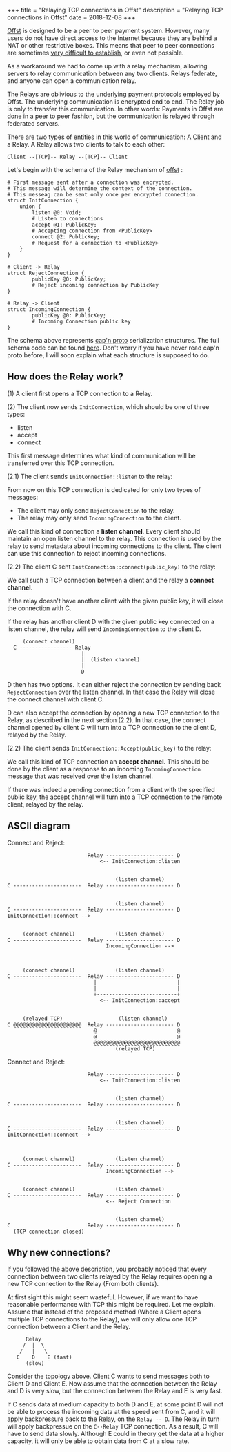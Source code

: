 +++
title = "Relaying TCP connections in Offst"
description = "Relaying TCP connections in Offst"
date = 2018-12-08
+++

[Offst](https://github.com/freedomlayer/offst) is designed to be a peer to peer
payment system. However, many users do not have direct access to the Internet
because they are behind a NAT or other restrictive boxes.  This means that peer
to peer connections are sometimes [very difficult to
establish](https://en.wikipedia.org/wiki/NAT_traversal), or even not possible.

As a workaround we had to come up with a relay mechanism, allowing servers to
relay communication between any two clients. Relays federate, and anyone can
open a communication relay. 

The Relays are oblivious to the underlying payment protocols employed by Offst.
The underlying communication is encrypted end to end. The Relay job is only to
transfer this communication. In other words: Payments in Offst are done in a
peer to peer fashion, but the communication is relayed through federated
servers.

There are two types of entities in this world of communication: A Client and a
Relay. A Relay allows two clients to talk to each other:

```
Client --[TCP]-- Relay --[TCP]-- Client
```

Let's begin with the schema of the Relay mechanism of [offst](https://github.com/freedomlayer/offst) :

```
# First message sent after a connection was encrypted.
# This message will determine the context of the connection.
# This messeag can be sent only once per encrypted connection.
struct InitConnection {
    union {
        listen @0: Void;
        # Listen to connections
        accept @1: PublicKey;
        # Accepting connection from <PublicKey>
        connect @2: PublicKey;
        # Request for a connection to <PublicKey> 
    }
}

# Client -> Relay
struct RejectConnection {
        publicKey @0: PublicKey;
        # Reject incoming connection by PublicKey
}

# Relay -> Client
struct IncomingConnection {
        publicKey @0: PublicKey;
        # Incoming Connection public key
}
```

The schema above represents [cap'n proto](https://capnproto.org/) serialization
structures. The full schema code can be found 
[here](https://github.com/freedomlayer/offst/blob/24f40e516e78737946d7a27b66d18ee88c5b58e2/components/proto/src/schema/relay.capnp).
Don't worry if you have never read cap'n proto before, I will soon explain what
each structure is supposed to do.


## How does the Relay work?

(1) A client first opens a TCP connection to a Relay.

(2) The client now sends `InitConnection`, which should be one of three types:

- listen
- accept
- connect

This first message determines what kind of communication will be transferred
over this TCP connection.

(2.1) The client sends `InitConnection::listen` to the relay:

From now on this TCP connection is dedicated for only two types of messages:

- The client may only send `RejectConnection` to the relay.
- The relay may only send `IncomingConnection` to the client. 

We call this kind of connection a **listen channel**. Every client should
maintain an open listen channel to the relay. This connection is used by the
relay to send metadata about incoming connections to the client. The client can
use this connection to reject incoming connections.

(2.2) The client C sent `InitConnection::connect(public_key)` to the relay:

We call such a TCP connection between a client and the relay a **connect channel**.

If the relay doesn't have another client with the given public key, it will
close the connection with C.

If the relay has another client D with the given public key connected on a
listen channel, the relay will send `IncomingConnection` to the client D.


```
     (connect channel)
  C ----------------- Relay
                        |
                        |  (listen channel)
                        |
                        D
```

D then has two options. It can either reject the connection by sending back
`RejectConnection` over the listen channel. In that case the Relay will close
the connect channel with client C.

D can also accept the connection by opening a new TCP connection to the
Relay, as described in the next section (2.2). In that case, the connect
channel opened by client C will turn into a TCP connection to the client D,
relayed by the Relay.

(2.2) The client sends `InitConnection::Accept(public_key)` to the relay:

We call this kind of TCP connection an **accept channel**. This should be done
by the client as a response to an incoming `IncomingConnection` message that
was received over the listen channel.

If there was indeed a pending connection from a client with the specified
public key, the accept channel will turn into a TCP connection to the remote
client, relayed by the relay.


## ASCII diagram

Connect and Reject:

```
                          Relay ---------------------- D
                              <-- InitConnection::listen 


                                   (listen channel)
C ----------------------  Relay ---------------------- D


                                   (listen channel)
C ----------------------  Relay ---------------------- D
InitConnection::connect -->


     (connect channel)             (listen channel)
C ----------------------  Relay ---------------------- D
                                IncomingConnection -->



     (connect channel)             (listen channel)
C ----------------------  Relay ---------------------- D
                            |                          |
                            |                          |
                            +--------------------------+
                              <-- InitConnection::accept


     (relayed TCP)                  (listen channel)
C @@@@@@@@@@@@@@@@@@@@@@  Relay ---------------------- D
                            @                          @
                            @                          @
                            @@@@@@@@@@@@@@@@@@@@@@@@@@@@
                                   (relayed TCP)

```

Connect and Reject:

```
                          Relay ---------------------- D
                              <-- InitConnection::listen 


                                   (listen channel)
C ----------------------  Relay ---------------------- D


                                   (listen channel)
C ----------------------  Relay ---------------------- D
InitConnection::connect -->



     (connect channel)             (listen channel)
C ----------------------  Relay ---------------------- D
                                IncomingConnection -->


     (connect channel)             (listen channel)
C ----------------------  Relay ---------------------- D
                                <-- Reject Connection


                                   (listen channel)
C                         Relay ---------------------- D
  (TCP connection closed)

```


## Why new connections?

If you followed the above description, you probably noticed that every
connection between two clients relayed by the Relay requires opening a new TCP
connection to the Relay (From both clients).

At first sight this might seem wasteful. However, if we want to have reasonable
performance with TCP this might be required. Let me explain. Assume that
instead of the proposed method (Where a Client opens multiple TCP connections
to the Relay), we will only allow one TCP connection between a Client and the
Relay.

```
      Relay
     /  |  \
    /   |   \  
   C    D    E (fast)
      (slow)
```

Consider the topology above. Client C wants to send messages both to Client D
and Client E. Now assume that the connection between the Relay and D is very
slow, but the connection between the Relay and E is very fast.

If C sends data at medium capacity to both D and E, at some point D will not be
able to process the incoming data at the speed sent from C, and it will apply
backpressure back to the Relay, on the `Relay -- D`. The Relay in turn will
apply backpressue on the `C--Relay` TCP connection. As a result, C will have to
send data slowly. Although E could in theory get the data at a higher capacity,
it will only be able to obtain data from C at a slow rate.


